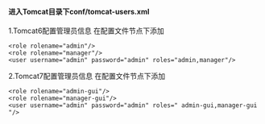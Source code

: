 ﻿####  进入Tomcat目录下conf/tomcat-users.xml
  1.Tomcat6配置管理员信息
  在配置文件<tomcat-users>节点下添加
  ```
  <role rolename="admin"/>
  <role rolename="manager"/>
  <user username="admin" password="admin" roles="admin,manager"/>
  ```

  2.Tomcat7配置管理员信息
  在配置文件<tomcat-users>节点下添加
  ```
  <role rolename="admin-gui"/>
  <role rolename="manager-gui"/>
  <user username="admin" password="admin" roles=" admin-gui,manager-gui "/>
  ```
